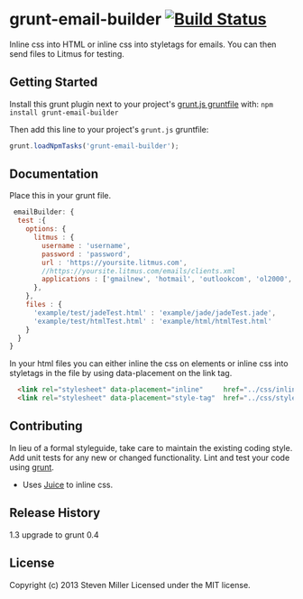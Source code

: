 # grunt-email-builder [![Build Status](https://travis-ci.org/yargalot/Email-Builder.png?branch=master)](https://travis-ci.org/yargalot/Email-Builder)

Inline css into HTML or inline css into styletags for emails. You can then send files to Litmus for testing.


## Getting Started
Install this grunt plugin next to your project's [grunt.js gruntfile][getting_started] with: `npm install grunt-email-builder`

Then add this line to your project's `grunt.js` gruntfile:

```javascript
grunt.loadNpmTasks('grunt-email-builder');
```

[grunt]: http://gruntjs.com/
[getting_started]: http://gruntjs.com/getting-started

## Documentation
Place this in your grunt file.
```javascript
 emailBuilder: {
  test :{
    options: {
      litmus : {
        username : 'username',
        password : 'password',
        url : 'https://yoursite.litmus.com',
        //https://yoursite.litmus.com/emails/clients.xml
        applications : ['gmailnew', 'hotmail', 'outlookcom', 'ol2000', 'ol2002', 'ol2003', 'ol2007', 'ol2010','ol2011', 'ol2013', 'appmail6','iphone3', 'iphone4', 'ipad3']
      },
    },
    files : {
      'example/test/jadeTest.html' : 'example/jade/jadeTest.jade',
      'example/test/htmlTest.html' : 'example/html/htmlTest.html'
    }
  }
}
```

In your html files you can either inline the css on elements or inline css into styletags in the file by using data-placement on the link tag.
```html
  <link rel="stylesheet" data-placement="inline"     href="../css/inline.css" type="text/css" />
  <link rel="stylesheet" data-placement="style-tag"  href="../css/style.css"  type="text/css" />
```

## Contributing
In lieu of a formal styleguide, take care to maintain the existing coding style. Add unit tests for any new or changed functionality. Lint and test your code using [grunt][grunt].

- Uses [Juice](https://github.com/LearnBoost/juice) to inline css.

## Release History
1.3 upgrade to grunt 0.4

## License
Copyright (c) 2013 Steven Miller
Licensed under the MIT license.
